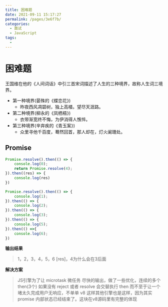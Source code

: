 ```yaml
---
title: 困难题
date: 2021-09-11 15:17:27
permalink: /pages/3e6f7b/
categories:
  - 面试
  - JavaScript
tags:
  - 
---
```


# 困难题

王国维在他的《人间词话》中引三首宋词描述了人生的三种境界，故称人生词三境界。
- 第一种境界(晏殊的《蝶恋花》)
  - 昨夜西风凋碧树，独上高楼。望尽天涯路。
- 第二种境界(柳永的《凤栖梧》)
  - 衣带渐宽终不悔，为伊消得人憔悴。
- 第三种境界(辛弃疾的《青玉案》)
  - 众里寻他千百度，蓦然回首，那人却在，灯火阑珊处。

<!-- more -->

## Promise

```js
Promise.resolve().then(() => {
    console.log(0);
    return Promise.resolve(4);
}).then((res) => {
    console.log(res)
})

Promise.resolve().then(() => {
    console.log(1);
}).then(() => {
    console.log(2);
}).then(() => {
    console.log(3);
}).then(() => {
    console.log(5);
}).then(() =>{
    console.log(6);
})
```

**输出结果**

> 1，2，3，4，5，6 [res]，4为什么会在3后面

**解决方案**

> JS引擎为了让 microtask 微任务 尽快的输出，做了一些优化，连续的多个 then(3个) 如果没有 reject 或者 resolve 会交替执行 then 而不至于让一个堵太久完成用户无响应，不单单 v8 这样其他引擎也是这样，因为其实 promise 内部状态已经结束了。这块在v8源码里有完整的体现